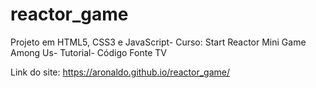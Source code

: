 # reactor_game
Projeto em HTML5, CSS3 e JavaScript- Curso: Start Reactor Mini Game Among Us- Tutorial-  Código Fonte TV

Link do site: https://aronaldo.github.io/reactor_game/
